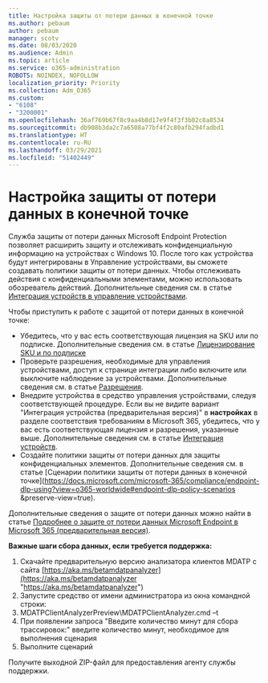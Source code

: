 ```yaml
---
title: Настройка защиты от потери данных в конечной точке
ms.author: pebaum
author: pebaum
manager: scotv
ms.date: 08/03/2020
ms.audience: Admin
ms.topic: article
ms.service: o365-administration
ROBOTS: NOINDEX, NOFOLLOW
localization_priority: Priority
ms.collection: Adm_O365
ms.custom:
- "6108"
- "3200001"
ms.openlocfilehash: 36af769b67f8c9aa4b8d17e9f4f3f3b82c8a8534
ms.sourcegitcommit: db908b3da2c7a6508a77bf4f2c80afb294fadbd1
ms.translationtype: HT
ms.contentlocale: ru-RU
ms.lasthandoff: 03/29/2021
ms.locfileid: "51402449"
---
```

# <a name="configure-endpoint-dlp"></a>Настройка защиты от потери данных в конечной точке

Служба защиты от потери данных Microsoft Endpoint Protection позволяет расширить защиту и отслеживать конфиденциальную информацию на устройствах с Windows 10. После того как устройства будут интегрированы в Управление устройствами, вы сможете создавать политики защиты от потери данных. Чтобы отслеживать действия с конфиденциальными элементами, можно использовать обозреватель действий. Дополнительные сведения см. в статье [Интеграция устройств в управление устройствами](https://docs.microsoft.com/microsoft-365/compliance/endpoint-dlp-getting-started#onboarding-devices-into-device-management).  

Чтобы приступить к работе с защитой от потери данных в конечной точке:

- Убедитесь, что у вас есть соответствующая лицензия на SKU или по подписке. Дополнительные сведения см. в статье [Лицензирование SKU и по подписке](https://docs.microsoft.com/microsoft-365/compliance/endpoint-dlp-getting-started#skusubscriptions-licensing)
- Проверьте разрешения, необходимые для управления устройствами, доступ к странице интеграции либо включите или выключите наблюдение за устройствами. Дополнительные сведения см. в статье [Разрешения](https://docs.microsoft.com/microsoft-365/compliance/endpoint-dlp-getting-started#permissions).
- Внедрите устройства в средство управления устройствами, следуя соответствующей процедуре. Если вы не видите вариант "Интеграция устройства (предварительная версия)" в **настройках** в разделе соответствия требованиям в Microsoft 365, убедитесь, что у вас есть соответствующая лицензия и разрешения, указанные выше. Дополнительные сведения см. в статье [Интеграция устройств](https://docs.microsoft.com/microsoft-365/compliance/endpoint-dlp-getting-started#onboarding-devices). 
- Создайте политики защиты от потери данных для защиты конфиденциальных элементов. Дополнительные сведения см. в статье [Сценарии политики защиты от потери данных в конечной точке](https://docs.microsoft.com/microsoft-365/compliance/endpoint-dlp-using?view=o365-worldwide#endpoint-dlp-policy-scenarios &preserve-view=true).

Дополнительные сведения о защите от потери данных можно найти в статье [Подробнее о защите от потери данных Microsoft Endpoint в Microsoft 365 (предварительная версия)](https://docs.microsoft.com/microsoft-365/compliance/endpoint-dlp-learn-about).

**Важные шаги сбора данных, если требуется поддержка:**

1. Скачайте предварительную версию анализатора клиентов MDATP с сайта [https://aka.ms/betamdatpanalyzer](https://aka.ms/betamdatpanalyzer "https://aka.ms/betamdatpanalyzer")
2. Запустите средство от имени администратора из окна командной строки:
3. MDATPClientAnalyzerPreview\MDATPClientAnalyzer.cmd –t
4. При появлении запроса "Введите количество минут для сбора трассировок:" введите количество минут, необходимое для выполнения сценария
5. Выполните сценарий

Получите выходной ZIP-файл для предоставления агенту службы поддержки.
